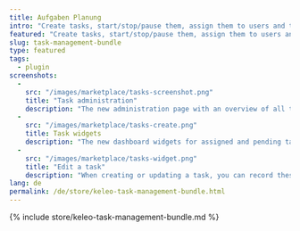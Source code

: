 ```yaml
---
title: Aufgaben Planung
intro: "Create tasks, start/stop/pause them, assign them to users and teams and record times - a todo-list management plugin for Kimai that adds two new dashboard widgets"
featured: "Create tasks, start/stop/pause them, assign them to users and teams - a todo-list management plugin that is connected to your time-tracker and adds two new dashboard widgets"
slug: task-management-bundle
type: featured
tags:
  - plugin
screenshots:
  - 
    src: "/images/marketplace/tasks-screenshot.png"
    title: "Task administration"
    description: "The new administration page with an overview of all tasks with tracked times, status and assignments"
  - 
    src: "/images/marketplace/tasks-create.png"
    title: Task widgets
    description: "The new dashboard widgets for assigned and pending tasks"
  - 
    src: "/images/marketplace/tasks-widget.png"
    title: "Edit a task"
    description: "When creating or updating a task, you can record these fields"
lang: de
permalink: /de/store/keleo-task-management-bundle.html
---
```


{% include store/keleo-task-management-bundle.md %}
